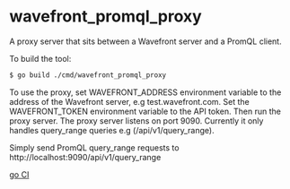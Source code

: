 wavefront_promql_proxy
======================

A proxy server that sits between a Wavefront server and a PromQL client.

To build the tool:
```sh
$ go build ./cmd/wavefront_promql_proxy
```

To use the proxy, set WAVEFRONT_ADDRESS environment variable to the address
of the Wavefront server, e.g test.wavefront.com. Set the WAVEFRONT_TOKEN
environment variable to the API token. Then run the proxy server. The proxy
server listens on port 9090. Currently it only handles query_range queries
e.g (/api/v1/query_range).

Simply send PromQL query_range requests to
http://localhost:9090/api/v1/query_range

[go CI](https://github.com/keep94/wavefront_promql_proxy/actions/workflows/go.yml/badge.svg)
